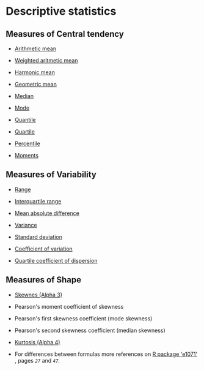 # Descriptive statistics

## Measures of Central tendency

* [Arithmetic mean](https://en.wikipedia.org/wiki/Arithmetic_mean)

* [Weighted aritmetic mean](https://en.wikipedia.org/wiki/Weighted_arithmetic_mean)

* [Harmonic mean](https://en.wikipedia.org/wiki/Harmonic_mean)

* [Geometric mean](https://en.wikipedia.org/wiki/Geometric_mean)

* [Median](https://en.wikipedia.org/wiki/Median)

* [Mode](https://en.wikipedia.org/wiki/Mode_(statistics))

* [Quantile](https://en.wikipedia.org/wiki/Quantile)

* [Quartile](https://en.wikipedia.org/wiki/Quartile)

* [Percentile](https://en.wikipedia.org/wiki/Percentile)

* [Moments](https://en.wikipedia.org/wiki/Moment_(mathematics))

## Measures of Variability

* [Range](https://en.wikipedia.org/wiki/Range_(statistics))

* [Interquartile range](https://en.wikipedia.org/wiki/Interquartile_range)

* [Mean absolute difference](https://en.wikipedia.org/wiki/Mean_absolute_difference)

* [Variance](https://en.wikipedia.org/wiki/Variance)

* [Standard deviation](https://en.wikipedia.org/wiki/Standard_deviation)

* [Coefficient of variation](https://en.wikipedia.org/wiki/Coefficient_of_variation)

* [Quartile coefficient of dispersion](https://en.wikipedia.org/wiki/Quartile_coefficient_of_dispersion)

## Measures of Shape

* [Skewnes (Alpha 3)](https://en.wikipedia.org/wiki/Skewness)

* Pearson's moment coefficient of skewness
* Pearson's first skewness coefficient (mode skewness)
* Pearson's second skewness coefficient (median skewness)

* [Kurtosis (Alpha 4)](https://en.wikipedia.org/wiki/Kurtosis#Mesokurtic)
        
* For differences between formulas more references on [R package 'e1071'](https://www.google.com/url?sa=t&rct=j&q=&esrc=s&source=web&cd=1&cad=rja&uact=8&ved=0ahUKEwjDw8PLkavbAhUBApoKHf0dB4wQFggqMAA&url=https%3A%2F%2Fcran.r-project.org%2Fweb%2Fpackages%2Fe1071%2Fe1071.pdf&usg=AOvVaw02nj4Mk-mh5km97z9ukTdc)
        , pages *`27`* and *`47`.*
